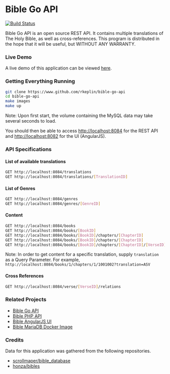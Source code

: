 # Bible Go API

[![Build Status](https://travis-ci.org/rkeplin/bible-go-api.svg?branch=master)](https://travis-ci.org/rkeplin/bible-go-api)

Bible Go API is an open source REST API.  It contains multiple translations of The Holy Bible, as well as cross-references. 
This program is distributed in the hope that it will be useful, but WITHOUT ANY WARRANTY.

### Live Demo
A live demo of this application can be viewed [here](https://bible-go-api.rkeplin.com/v1/books/1/chapters/1).

### Getting Everything Running
```bash
git clone https://www.github.com/rkeplin/bible-go-api
cd bible-go-api
make images
make up
```
Note: Upon first start, the volume containing the MySQL data may take several seconds to load.

You should then be able to access [http://localhost:8084](http://localhost:8084) for the REST API and [http://localhost:8082](http://localhost:8082) for the UI (AngularJS).

### API Specifications
#### List of available translations
```bash
GET http://localhost:8084/translations
GET http://localhost:8084/translations/[TranslationID]
```

#### List of Genres
```bash
GET http://localhost:8084/genres
GET http://localhost:8084/genres/[GenreID]
```

#### Content
```bash
GET http://localhost:8084/books
GET http://localhost:8084/books/[BookID]
GET http://localhost:8084/books/[BookID]/chapters/[ChapterID]
GET http://localhost:8084/books/[BookID]/chapters/[ChapterID]
GET http://localhost:8084/books/[BookID]/chapters/[ChapterID]/[VerseID]
```
Note: In order to get content for a specific translation, supply `translation` as a Query Parameter.  For example,
`http://localhost:8084/books/1/chapters/1/1001002?translation=ASV`

#### Cross References
```bash
GET http://localhost:8084/verse/[VerseID]/relations 
```

### Related Projects
* [Bible Go API](https://www.github.com/rkeplin/bible-go-api)
* [Bible PHP API](https://www.github.com/rkeplin/bible-php-api)
* [Bible AngularJS UI](https://www.github.com/rkeplin/bible-angularjs-ui)
* [Bible MariaDB Docker Image](https://www.github.com/rkeplin/bible-mariadb)

### Credits
Data for this application was gathered from the following repositories.
* [scrollmaper/bible_database](https://github.com/scrollmapper/bible_databases)
* [honza/bibles](https://github.com/honza/bibles)
